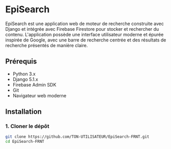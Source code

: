 # EpiSearch

EpiSearch est une application web de moteur de recherche construite avec Django et intégrée avec Firebase Firestore pour stocker et rechercher du contenu. L'application possède une interface utilisateur moderne et épurée inspirée de Google, avec une barre de recherche centrée et des résultats de recherche présentés de manière claire.

## Prérequis

- Python 3.x
- Django 5.1.x
- Firebase Admin SDK
- Git
- Navigateur web moderne

## Installation

### 1. Cloner le dépôt

```bash
git clone https://github.com/TON-UTILISATEUR/EpiSearch-FRNT.git
cd EpiSearch-FRNT
